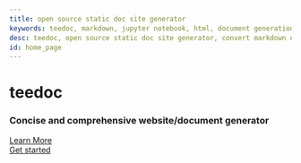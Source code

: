 ```yaml
---
title: open source static doc site generator
keywords: teedoc, markdown, jupyter notebook, html, document generation, alternative gitbook, website generation, static website, document website generation, multiple documents
desc: teedoc, open source static doc site generator, convert markdown or jupyter notbook into html static webpage
id: home_page
---
```


<div>
<!-- <script src="/static/js/scrolloverflow.min.js"></script> -->
    <script src="/static/js/jquery.fullpage.min.js"></script>
    <link rel="stylesheet" href="/static/css/jquery.fullpage.min.css" type="text/css"/>
</div>

<div id="fullpage">
    <div class="section" style="height: 100vh;">
        <div>
            <h1><span>teedoc</span></h1>
            <h3>Concise and comprehensive website/document generator</h3>
        </div>
        <div class="big_btn_wrapper">
            <div class="big_btn">
                <a href="#" id="learn_more">Learn More</a>
            </div>
            <div class="big_btn">
                <a href="/MiniCar/en/">Get started</a>
            </div>
        </div>
    </div>
    <div class="section dsc_wrapper_left">
        <div>
            <div class="dsc_left">
                <h2>Write easily</h2>
                <h2>Automatically generate</h2>
            </div>
            <div class="dsc_right">
                Write with <img class="logo" src="/static/image/markdown.svg"> Markdown Or <img class="logo" src="/static/image/jupyter.svg">jupyter notebook ,</br>
                automatically generate HTML pages
            </div>
        </div>
    </div>
    <div class="section dsc_wrapper_right">
        <div>
            <div class="dsc_left">
                <img class="logo" src="/static/image/windows.svg"> <img class="logo" src="/static/image/linux.svg"> <img class="logo" src="/static/image/mac.svg"><br/>
                Code by python, cross platform, install just by pip,</br>
                <img class="logo" src="/static/image/plugin.svg"> support plugins
            </div>
            <div class="dsc_right">
                <h2>Cross platform</h2>
                <h2>Plugins support</h2>
            </div>
        </div>
    </div>
    <div class="section dsc_wrapper_left">
        <div>
            <div class="dsc_left">
                <h2>Multiple docs</h2>
                <h2>Blog</h2>
            </div>
            <div class="dsc_right">
                <img class="logo" src="/static/image/books.svg"> Supoort multiple docs/version, each has its content(sidebar). Say bye bye to large number of domains for your docs</br>
                <img class="logo" src="/static/image/blog.svg"> Support lite blog system
            </div>
        </div>
    </div>
    <div class="section dsc_wrapper_right">
        <div>
            <div class="dsc_left">
                <img class="logo" src="/static/image/theme.svg"> Default theme for efficient read, and you can install theme plugin</br>
                At the same time, it supports custom css and js, and can precisely control the style of any page element by specifying the id on the page
            </div>
            <div class="dsc_right">
                <h2>Theme can be customized</h2>
            </div>
        </div>
    </div>
        <div class="section dsc_wrapper_left">
        <div>
            <div class="dsc_left">
                <h2>Faster generate</h2>
                <h2>Real-time preview</h2>
            </div>
            <div class="dsc_right">
                <img class="logo" src="/static/image/speed.svg"> Build in parallel, make full use of processor performance, and document rendering in an instant</br>
                <img class="logo" src="/static/image/browser.svg"> Support browser real-time preview and modification
            </div>
        </div>
    </div>
    <div class="section dsc_wrapper_right">
        <div>
            <div class="dsc_left">
                <img class="logo" src="/static/image/server.svg"> All generated static pages, copy to the server to complete the deployment</br>
                <img class="logo" src="/static/image/seo.svg"> SEO friendly, such as page keywords customization, sitemap automatic generation, etc.
            </div>
            <div class="dsc_right">
                <h2>Simple to deploy</h2>
                <h2>SEO friendly</h2>
            </div>
        </div>
    </div>
    <div class="section" style="height: 100vh;">
        <div class="big_btn_wrapper">
            <div class="big_btn">
                <a href="/MiniCar/zh/">More Detail</a>
            </div>
            <div class="big_btn">
                <a href="/MiniCar/zh/usage/quick_start.html">Quick Start</a>
            </div>
        </div>
    </div>
</div>

<div>
<script type='text/javascript'>
    $(document).ready(function () {
        var html = $("#page_footer").html();
        $("#page_footer").remove();
        $("#fullpage").append('<div id="page_footer" class="section fp-auto-height">' + html + "</div>");
        var nav_height = $("#navbar").height();
        $('#fullpage').fullpage({
            menu: '#navbar',
            navigation: true,
            css3: true,
            // dragAndMove: true,
            paddingBottom: nav_height + "px"
            // scrollOverflow: true,
	        // scrollOverflowReset: true,
            // fixedElements: "#navbar"
        });
        $("#learn_more").on("click", function(){
            $.fn.fullpage.moveTo(2);
        });
        $("#to_top").on("click", function(){
            $.fn.fullpage.moveTo(1);
        });
    });
</script>
</div>

<canvas id="backgroundCanvas"  style="top:0; bottom:0; left:0; right:0; position:fixed; z-index: -99;">
</canvas>
<script>
    var isDark = false;
    function createCanvas(dark = null){
        var c=document.getElementById("backgroundCanvas");
        c.height = document.body.clientHeight;
        c.width = document.body.clientWidth;
        var ctx=c.getContext("2d");
        if(dark == null){
            if(getTheme() == "dark"){
                dark = true;
            }else{
                dark = false;
            }
        }
        if(dark){
            ctx.fillStyle="#171717";
            isDark = true;
        }else{
            ctx.fillStyle="#f6f6f6";
            isDark = false;
        }
        var rect = [
    [0.05, 0.3, 0.05, 0.03],
    [0.1, 0.6, 0.05, 0.03],
    [0.12, 0.4, 0.05, 0.13],
    [0.22, 0.35, 0.13, 0.12],
    [0.05, 0.8, 0.1, 0.1],
    [0.18, 0.7, 0.16, 0.14],
    [0.95, 0.2, 0.05, 0.03],
    [0.9, 0.6, 0.05, 0.03],
    [0.7, 0.5, 0.05, 0.13],
    [0.78, 0.35, 0.13, 0.12],
    [0.8, 0.8, 0.16, 0.14],
    [0.6, 0.7, 0.1, 0.24],
    ];
        rect.forEach(function(v, index, array) {
            ctx.fillRect(v[0] * c.width, v[1] * c.height, v[2] * c.width, v[3] * c.height);
        });
    }
    $(window).resize(function() {
        createCanvas();
    });
    $("#themes").on("click", function(){
        createCanvas(!isDark);
    });
    $().ready(function(){
            createCanvas();
        });
</script>

